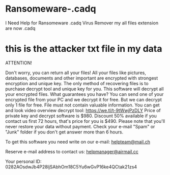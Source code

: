 # Ransomeware-.cadq
I Need Help for Ransomeware .cadq Virus Remover 
my all files extension are now .cadq 

this is the attacker txt file in my data
========================================
ATTENTION!

Don't worry, you can return all your files!
All your files like pictures, databases, documents and other important are encrypted with strongest encryption and unique key.
The only method of recovering files is to purchase decrypt tool and unique key for you.
This software will decrypt all your encrypted files.
What guarantees you have?
You can send one of your encrypted file from your PC and we decrypt it for free.
But we can decrypt only 1 file for free. File must not contain valuable information.
You can get and look video overview decrypt tool:
https://we.tl/t-9tWwjPzDLY
Price of private key and decrypt software is $980.
Discount 50% available if you contact us first 72 hours, that's price for you is $490.
Please note that you'll never restore your data without payment.
Check your e-mail "Spam" or "Junk" folder if you don't get answer more than 6 hours.


To get this software you need write on our e-mail:
helpteam@mail.ch

Reserve e-mail address to contact us:
helpmanager@airmail.cc

Your personal ID:
0282AOsdwJb4P28ljSAbhOm18C5Yu6wGvP16ke4QCtak21zs4
